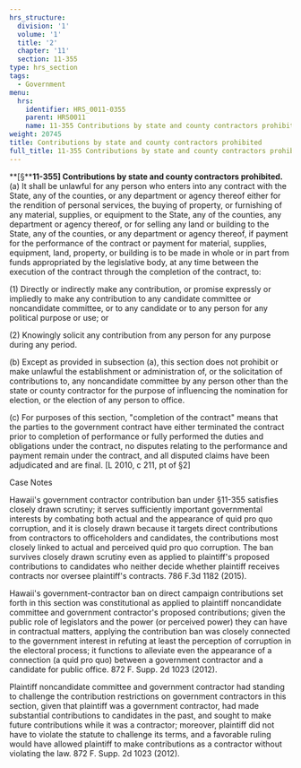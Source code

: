 ```yaml
---
hrs_structure:
  division: '1'
  volume: '1'
  title: '2'
  chapter: '11'
  section: 11-355
type: hrs_section
tags:
  - Government
menu:
  hrs:
    identifier: HRS_0011-0355
    parent: HRS0011
    name: 11-355 Contributions by state and county contractors prohibited
weight: 20745
title: Contributions by state and county contractors prohibited
full_title: 11-355 Contributions by state and county contractors prohibited
---
```

**[§****11-355] Contributions by state and county contractors prohibited.** (a) It shall be unlawful for any person who enters into any contract with the State, any of the counties, or any department or agency thereof either for the rendition of personal services, the buying of property, or furnishing of any material, supplies, or equipment to the State, any of the counties, any department or agency thereof, or for selling any land or building to the State, any of the counties, or any department or agency thereof, if payment for the performance of the contract or payment for material, supplies, equipment, land, property, or building is to be made in whole or in part from funds appropriated by the legislative body, at any time between the execution of the contract through the completion of the contract, to:

(1) Directly or indirectly make any contribution, or promise expressly or impliedly to make any contribution to any candidate committee or noncandidate committee, or to any candidate or to any person for any political purpose or use; or

(2) Knowingly solicit any contribution from any person for any purpose during any period.

(b) Except as provided in subsection (a), this section does not prohibit or make unlawful the establishment or administration of, or the solicitation of contributions to, any noncandidate committee by any person other than the state or county contractor for the purpose of influencing the nomination for election, or the election of any person to office.

(c) For purposes of this section, "completion of the contract" means that the parties to the government contract have either terminated the contract prior to completion of performance or fully performed the duties and obligations under the contract, no disputes relating to the performance and payment remain under the contract, and all disputed claims have been adjudicated and are final. [L 2010, c 211, pt of §2]

Case Notes

Hawaii's government contractor contribution ban under §11-355 satisfies closely drawn scrutiny; it serves sufficiently important governmental interests by combating both actual and the appearance of quid pro quo corruption, and it is closely drawn because it targets direct contributions from contractors to officeholders and candidates, the contributions most closely linked to actual and perceived quid pro quo corruption. The ban survives closely drawn scrutiny even as applied to plaintiff's proposed contributions to candidates who neither decide whether plaintiff receives contracts nor oversee plaintiff's contracts. 786 F.3d 1182 (2015).

Hawaii's government-contractor ban on direct campaign contributions set forth in this section was constitutional as applied to plaintiff noncandidate committee and government contractor's proposed contributions; given the public role of legislators and the power (or perceived power) they can have in contractual matters, applying the contribution ban was closely connected to the government interest in refuting at least the perception of corruption in the electoral process; it functions to alleviate even the appearance of a connection (a quid pro quo) between a government contractor and a candidate for public office. 872 F. Supp. 2d 1023 (2012).

Plaintiff noncandidate committee and government contractor had standing to challenge the contribution restrictions on government contractors in this section, given that plaintiff was a government contractor, had made substantial contributions to candidates in the past, and sought to make future contributions while it was a contractor; moreover, plaintiff did not have to violate the statute to challenge its terms, and a favorable ruling would have allowed plaintiff to make contributions as a contractor without violating the law. 872 F. Supp. 2d 1023 (2012).